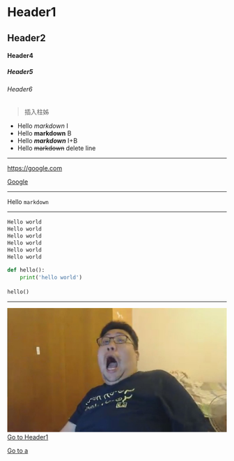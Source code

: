 # Header1
## Header2

#### Header4
##### Header5
###### Header6

> 插入柱姊


* Hello *markdown* I
* Hello **markdown** B
* Hello ***markdown*** I+B
* Hello ~~markdown~~ delete line

---

<https://google.com>

[Google](https://google.com)

---

Hello `markdown`

---

```
Hello world
Hello world
Hello world
Hello world
Hello world
Hello world

```

```python
def hello():
    print('hello world')

hello()
```

---

![](./kaodon.jpg)
[Go to Header1](#Header1)

[Go to a](a.md)